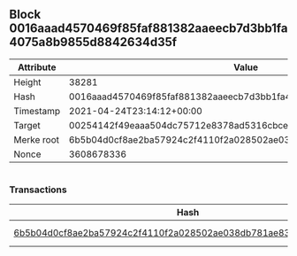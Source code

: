 ## Block 0016aaad4570469f85faf881382aaeecb7d3bb1fa4075a8b9855d8842634d35f

Attribute | Value
--- | ---
Height | 38281
Hash | 0016aaad4570469f85faf881382aaeecb7d3bb1fa4075a8b9855d8842634d35f
Timestamp | 2021-04-24T23:14:12+00:00
Target | 00254142f49eaaa504dc75712e8378ad5316cbcead634704b3734b6271167cc4
Merke root | 6b5b04d0cf8ae2ba57924c2f4110f2a028502ae038db781ae834e2565cbe6348
Nonce | 3608678336

```

```

### Transactions

Hash | Amount
--- | ---
[6b5b04d0cf8ae2ba57924c2f4110f2a028502ae038db781ae834e2565cbe6348](6b5b04d0cf8ae2ba57924c2f4110f2a028502ae038db781ae834e2565cbe6348.md) | 10.00000000 SKEPTI 
